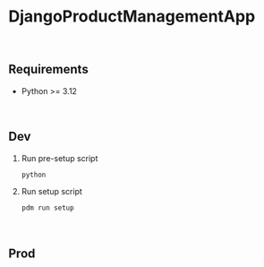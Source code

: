 # DjangoProductManagementApp

&nbsp;

## Requirements

- Python >= 3.12

&nbsp;

## Dev

1. Run pre-setup script

    ```bash
    python 
    ```

2. Run setup script

    ```bash
    pdm run setup
    ```

<!-- TODO: Instr Dev Env README -->

&nbsp;

## Prod

<!-- TODO: Instr Prod Env README -->
